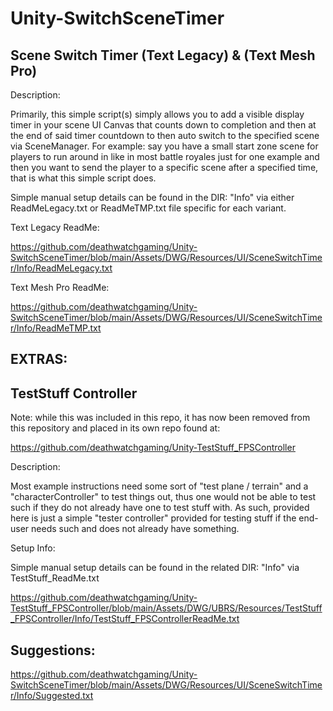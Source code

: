 # Unity-SwitchSceneTimer

Scene Switch Timer (Text Legacy) & (Text Mesh Pro)
--------------------------------------------------

Description:

Primarily, this simple script(s) simply allows you to add a visible display timer in your scene UI Canvas that counts down to completion and then at the end of said timer countdown to then auto switch to the specified scene via SceneManager. For example: say you have a small start zone scene for players to run around in like in most battle royales just for one example and then you want to send the player to a specific scene after a specified time, that is what this simple script does.
 
Simple manual setup details can be found in the DIR: "Info" via either ReadMeLegacy.txt or ReadMeTMP.txt file specific for each variant. 

 Text Legacy ReadMe:

 https://github.com/deathwatchgaming/Unity-SwitchSceneTimer/blob/main/Assets/DWG/Resources/UI/SceneSwitchTimer/Info/ReadMeLegacy.txt


 Text Mesh Pro ReadMe:

 https://github.com/deathwatchgaming/Unity-SwitchSceneTimer/blob/main/Assets/DWG/Resources/UI/SceneSwitchTimer/Info/ReadMeTMP.txt



 EXTRAS:
---------


 TestStuff Controller
-------------------------

 Note: while this was included in this repo, it has now been removed from this repository and placed in its own repo found at:

 https://github.com/deathwatchgaming/Unity-TestStuff_FPSController

Description:

 Most example instructions need some sort of "test plane / terrain" and a "characterController" to test things out, thus one would not be able to test such if they do not already have one to test stuff with. As such, provided here is just a simple 
 "tester controller" provided for testing stuff if the end-user needs such and does not already have something.

Setup Info:

 Simple manual setup details can be found in the related DIR: "Info" via TestStuff_ReadMe.txt

 https://github.com/deathwatchgaming/Unity-TestStuff_FPSController/blob/main/Assets/DWG/UBRS/Resources/TestStuff_FPSController/Info/TestStuff_FPSControllerReadMe.txt
 

 Suggestions:
--------------

 https://github.com/deathwatchgaming/Unity-SwitchSceneTimer/blob/main/Assets/DWG/Resources/UI/SceneSwitchTimer/Info/Suggested.txt